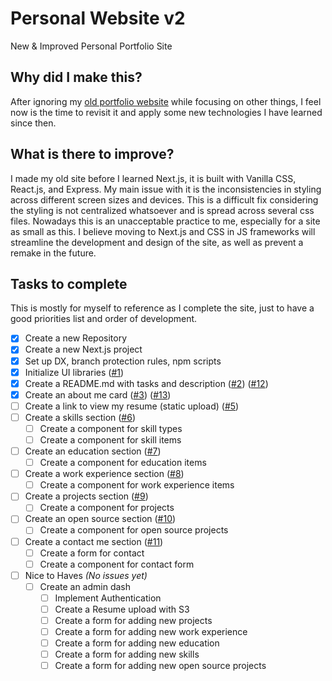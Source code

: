 # Personal Website v2

New &amp; Improved Personal Portfolio Site

## Why did I make this?

After ignoring my [old portfolio website](https://github.com/lucas-amberg/personal-website) while focusing on other things, I feel now is the time to revisit it and apply some new technologies I have learned since then.

## What is there to improve?

I made my old site before I learned Next.js, it is built with Vanilla CSS, React.js, and Express. My main issue with it is the inconsistencies in styling across different screen sizes and devices. This is a difficult fix considering the styling is not centralized whatsoever and is spread across several css files. Nowadays this is an unacceptable practice to me, especially for a site as small as this. I believe moving to Next.js and CSS in JS frameworks will streamline the development and design of the site, as well as prevent a remake in the future.

## Tasks to complete

This is mostly for myself to reference as I complete the site, just to have a good priorities list and order of development.

-   [x] Create a new Repository
-   [x] Create a new Next.js project
-   [x] Set up DX, branch protection rules, npm scripts
-   [x] Initialize UI libraries ([#1](https://github.com/lucas-amberg/personal-website-v2/pull/1))
-   [x] Create a README.md with tasks and description ([#2](https://github.com/lucas-amberg/personal-website-v2/pull/2)) ([#12](https://github.com/lucas-amberg/personal-website-v2/pulls/12))
-   [x] Create an about me card ([#3](https://github.com/lucas-amberg/personal-website-v2/issues/3)) ([#13](https://github.com/lucas-amberg/personal-website-v2/pulls/13))
-   [ ] Create a link to view my resume (static upload) ([#5](https://github.com/lucas-amberg/personal-website-v2/issues/5))
-   [ ] Create a skills section ([#6](https://github.com/lucas-amberg/personal-website-v2/issues/6))
    -   [ ] Create a component for skill types
    -   [ ] Create a component for skill items
-   [ ] Create an education section ([#7](https://github.com/lucas-amberg/personal-website-v2/issues/7))
    -   [ ] Create a component for education items
-   [ ] Create a work experience section ([#8](https://github.com/lucas-amberg/personal-website-v2/issues/8))
    -   [ ] Create a component for work experience items
-   [ ] Create a projects section ([#9](https://github.com/lucas-amberg/personal-website-v2/issues/9))
    -   [ ] Create a component for projects
-   [ ] Create an open source section ([#10](https://github.com/lucas-amberg/personal-website-v2/issues/10))
    -   [ ] Create a component for open source projects
-   [ ] Create a contact me section ([#11](https://github.com/lucas-amberg/personal-website-v2/issues/11))
    -   [ ] Create a form for contact
    -   [ ] Create a component for contact form
-   [ ] Nice to Haves _(No issues yet)_
    -   [ ] Create an admin dash
        -   [ ] Implement Authentication
        -   [ ] Create a Resume upload with S3
        -   [ ] Create a form for adding new projects
        -   [ ] Create a form for adding new work experience
        -   [ ] Create a form for adding new education
        -   [ ] Create a form for adding new skills
        -   [ ] Create a form for adding new open source projects
